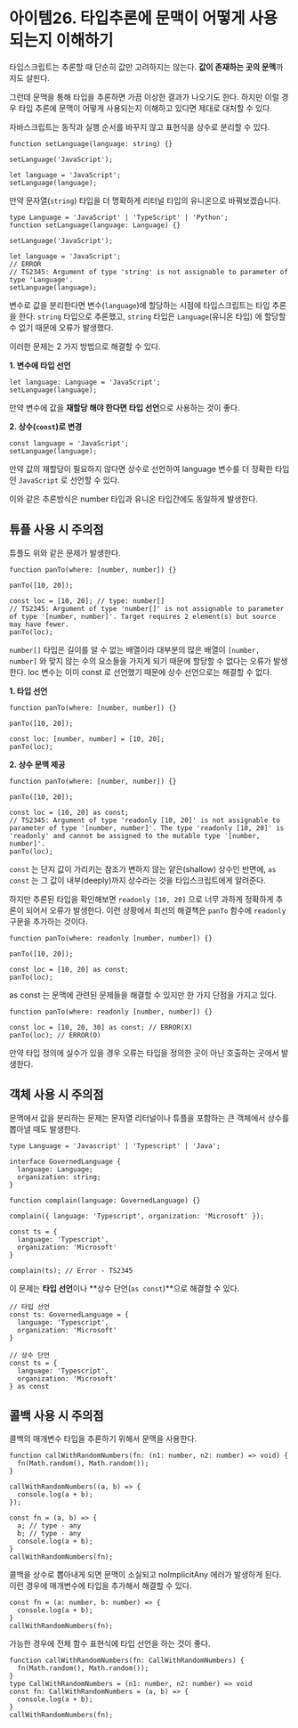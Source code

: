 # 아이템26. 타입추론에 문맥이 어떻게 사용되는지 이해하기

타입스크립트는 추론할 때 단순히 값만 고려하지는 않는다. **값이 존재하는 곳의 문맥**까지도 살핀다.

그런데 문맥을 통해 타입을 추론하면 가끔 이상한 결과가 나오기도 한다. 하지만 이럴 경우 타입 추론에 문맥이 어떻게 사용되는지 이해하고 있다면 제대로 대처할 수 있다.

자바스크립트는 동작과 실행 순서를 바꾸지 않고 표현식을 상수로 분리할 수 있다.

```tsx
function setLanguage(language: string) {}

setLanguage('JavaScript');

let language = 'JavaScript';
setLanguage(language);
```

만약 문자열(`string`) 타입을 더 명확하게 리터널 타입의 유니온으로 바꿔보겠습니다.

```tsx
type Language = 'JavaScript' | 'TypeScript' | 'Python';
function setLanguage(language: Language) {}

setLanguage('JavaScript');

let language = 'JavaScript';
// ERROR
// TS2345: Argument of type 'string' is not assignable to parameter of type 'Language'.
setLanguage(language); 
```

변수로 값을 분리한다면 변수(`language`)에 할당하는 시점에 타입스크립트는 타입 추론을 한다. `string` 타입으로 추론했고, `string` 타입은 `Language`(유니온 타입) 에 할당할 수 없기 때문에 오류가 발생했다.

이러한 문제는 2 가지 방법으로 해결할 수 있다.

**1. 변수에 타입 선언**

```tsx
let language: Language = 'JavaScript';
setLanguage(language);
```

만약 변수에 값을 **재할당 해야 한다면 타입 선언**으로 사용하는 것이 좋다.

**2. 상수(`const`)로 변경**

```tsx
const language = 'JavaScript';
setLanguage(language);
```

만약 값의 재할당이 필요하지 않다면 상수로 선언하여 language 변수를 더 정확한 타입인 `JavaScript` 로 선언할 수 있다.

이와 같은 추론방식은 number 타입과 유니온 타입간에도 동일하게 발생한다.

## 튜플 사용 시 주의점

튜플도 위와 같은 문제가 발생한다.

```tsx
function panTo(where: [number, number]) {}

panTo([10, 20]);

const loc = [10, 20]; // type: number[]
// TS2345: Argument of type 'number[]' is not assignable to parameter of type '[number, number]'. Target requires 2 element(s) but source may have fewer.
panTo(loc);
```

`number[]` 타입은 길이를 알 수 없는 배열이라 대부분의 많은 배열이 `[number, number]` 와 맞지 않는 수의 요소들을 가지게 되기 때문에 할당할 수 없다는 오류가 발생한다. loc 변수는 이미 const 로 선언했기 때문에 상수 선언으로는 해결할 수 없다.

**1. 타입 선언**

```tsx
function panTo(where: [number, number]) {}

panTo([10, 20]);

const loc: [number, number] = [10, 20];
panTo(loc);
```

**2. 상수 문맥 제공**

```tsx
function panTo(where: [number, number]) {}

panTo([10, 20]);

const loc = [10, 20] as const;
// TS2345: Argument of type 'readonly [10, 20]' is not assignable to parameter of type '[number, number]'. The type 'readonly [10, 20]' is 'readonly' and cannot be assigned to the mutable type '[number, number]'.
panTo(loc);
```

`const` 는 단지 값이 가리키는 참조가 변하지 않는 얕은(shallow) 상수인 반면에, `as const` 는 그 값이 내부(deeply)까지 상수라는 것을 타입스크립트에게 알려준다.

하지만 추론된 타입을 확인해보면 `readonly [10, 20]` 으로 너무 과하게 정확하게 추론이 되어서 오류가 발생한다. 이런 상황에서 최선의 해결책은 `panTo` 함수에 `readonly` 구문을 추가하는 것이다.

```tsx
function panTo(where: readonly [number, number]) {}

panTo([10, 20]);

const loc = [10, 20] as const;
panTo(loc);
```

as const 는 문맥에 관련된 문제들을 해결할 수 있지만 한 가지 단점을 가지고 있다.

```tsx
function panTo(where: readonly [number, number]) {}

const loc = [10, 20, 30] as const; // ERROR(X)
panTo(loc); // ERROR(O)
```

만약 타입 정의에 실수가 있을 경우 오류는 타입을 정의한 곳이 아닌 호출하는 곳에서 발생한다.

## 객체 사용 시 주의점

문맥에서 값을 분리하는 문제는 문자열 리터널이나 튜플을 포함하는 큰 객체에서 상수를 뽑아낼 때도 발생한다.

```tsx
type Language = 'Javascript' | 'Typescript' | 'Java';

interface GovernedLanguage {
  language: Language;
  organization: string;
}

function complain(language: GovernedLanguage) {}

complain({ language: 'Typescript', organization: 'Microsoft' });

const ts = {
  language: 'Typescript',
  organization: 'Microsoft'
}

complain(ts); // Error - TS2345
```

이 문제는 **타입 선언**이나 **상수 단언(`as const`)**으로 해결할 수 있다.

```tsx
// 타입 선언
const ts: GovernedLanguage = {
  language: 'Typescript',
  organization: 'Microsoft'
}

// 상수 단언
const ts = {
  language: 'Typescript',
  organization: 'Microsoft'
} as const
```

## 콜백 사용 시 주의점

콜백의 매개변수 타입을 추론하기 위해서 문맥을 사용한다.

```tsx
function callWithRandomNumbers(fn: (n1: number, n2: number) => void) {
  fn(Math.random(), Math.random());
}

callWithRandomNumbers((a, b) => {
  console.log(a + b);
});

const fn = (a, b) => {
  a; // type - any
  b; // type - any
  console.log(a + b);
}
callWithRandomNumbers(fn);
```

콜백을 상수로 뽑아내게 되면 문맥이 소실되고 nolmplicitAny 에러가 발생하게 된다. 이런 경우에 매개변수에 타입을 추가해서 해결할 수 있다.

```tsx
const fn = (a: number, b: number) => {
  console.log(a + b);
}
callWithRandomNumbers(fn);
```

가능한 경우에 전체 함수 표현식에 타입 선언을 하는 것이 좋다.

```tsx
function callWithRandomNumbers(fn: CallWithRandomNumbers) {
  fn(Math.random(), Math.random());
}
type CallWithRandomNumbers = (n1: number, n2: number) => void
const fn: CallWithRandomNumbers = (a, b) => {
  console.log(a + b);
}
callWithRandomNumbers(fn);
```

